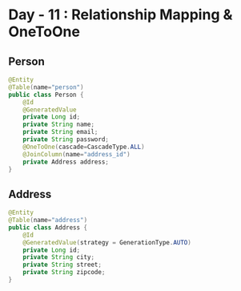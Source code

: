 # Day - 11 : Relationship Mapping & OneToOne
## Person
```java
@Entity
@Table(name="person")
public class Person {
	@Id
	@GeneratedValue
	private Long id;
	private String name;
	private String email;
	private String password;
	@OneToOne(cascade=CascadeType.ALL)
	@JoinColumn(name="address_id")
	private Address address;
}
```
## Address
```Java
@Entity
@Table(name="address")
public class Address {
	@Id
	@GeneratedValue(strategy = GenerationType.AUTO)
    private Long id;
    private String city;
    private String street;
    private String zipcode;
}
```